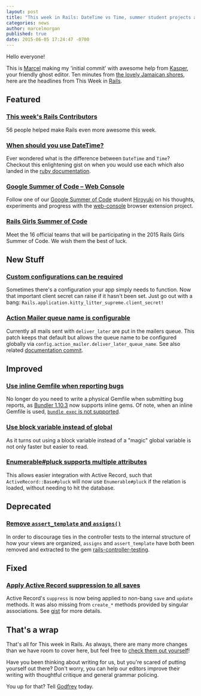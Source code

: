 ```yaml
---
layout: post
title: "This week in Rails: DateTime vs Time, summer student projects and more!"
categories: news
author: marcelmorgan
published: true
date: 2015-06-05 17:24:47 -0700
---
```


Hello everyone!

This is [Marcel](https://twitter.com/marcelmorgan) making my 'initial commit' with awesome help from [Kasper](https://twitter.com/kaspth), your friendly ghost editor. Ten minutes from [the lovely Jamaican shores](http://cdn.sandals.com/sandals/v11/slideshows/resorts/sng/media/large/slide-75.jpg), here are the headlines from This Week in [Rails](https://github.com/rails/rails).

## Featured

### [This week's Rails Contributors](http://contributors.rubyonrails.org/contributors/in-time-window/20150528-20150605)

56 people helped make Rails even more awesome this week.

### [When should you use DateTime?](https://gist.github.com/pixeltrix/e2298822dd89d854444b)

Ever wondered what is the difference between `DateTime` and `Time`? Checkout this enlightening gist on when you would use each which also landed in the [ruby documentation](https://github.com/ruby/ruby/commit/45458752d3f54ac81661d93aa55b8b5805f78138).

### [Google Summer of Code – Web Console](http://brx-web-console.blogspot.jp/)

Follow one of our [Google Summer of Code](https://developers.google.com/open-source/soc/) student [Hiroyuki](https://github.com/sh19910711) on his thoughts, experiments and progress with the [web-console](https://github.com/rails/web-console) browser extension project.

### [Rails Girls Summer of Code](http://railsgirlssummerofcode.org/blog/2015-06-04-2015-teams/)

Meet the 16 official teams that will be participating in the 2015 Rails Girls Summer of Code. We wish them the best of luck.

## New Stuff

### [Custom configurations can be required](https://github.com/rails/rails/pull/20208)

Sometimes there's a configuration your app simply needs to function. Now that important client secret can raise if it hasn't been set. Just go out with a bang: `Rails.application.kitty_litter_supreme.client_secret!`

### [Action Mailer queue name is configurable](https://github.com/rails/rails/pull/18587)

Currently all mails sent with `deliver_later` are put in the mailers queue. This patch keeps that default but allows the queue name to be configured globally via `config.action_mailer.deliver_later_queue_name`. See also related [documentation commit](https://github.com/rails/rails/commit/ae5f2b4e79f3e41aad8280109d8bfc788a1a2733).

## Improved

### [Use inline Gemfile when reporting bugs](https://github.com/rails/rails/pull/20429)

No longer do you need to write a physical Gemfile when submitting bug reports, as [Bundler 1.10.3](https://github.com/bundler/bundler/pull/3440) now supports inline gems. Of note, when an inline Gemfile is used, [`bundle exec` is not supported](https://github.com/bundler/bundler/issues/3721#issuecomment-109154581).

### [Use block variable instead of global](https://github.com/rails/rails/pull/20410)

As it turns out using a block variable instead of a "magic" global variable is not only faster but easier to read.

### [Enumerable#pluck supports multiple attributes](https://github.com/rails/rails/pull/20362)

This allows easier integration with Active Record, such that `ActiveRecord::Base#pluck` will now use `Enumerable#pluck` if the relation is loaded, without needing to hit the database.

## Deprecated

### [Remove `assert_template` and `assigns()`](https://github.com/rails/rails/pull/20138)

In order to discourage ties in the controller tests to the internal structure of how your views are organized, `assigns` and `assert_template` have both been removed and extracted to the gem [rails-controller-testing](https://github.com/rails/rails-controller-testing).

## Fixed

### [Apply Active Record suppression to all saves](https://github.com/rails/rails/pull/20430)

Active Record's `suppress` is now being applied to non-bang `save` and `update` methods. It was also missing from `create_*` methods provided by singular associations. See [gist](https://gist.github.com/georgeclaghorn/e6e7ef670262b9c12e5f) for more details.

## That's a wrap

That's all for This week in Rails. As always, there are many more changes than we have room to cover here, but feel free to [check them out yourself](https://github.com/rails/rails/compare/master@%7B2015-05-29%7D...@%7B2015-06-05%7D)!

Have you been thinking about writing for us, but you're scared of putting yourself out there? Don't worry, you can help our editors improve their writing with thoughtful critique and general grammar policing.

You up for that? Tell [Godfrey](mailto:godfrey@brewhouse.io) today.

